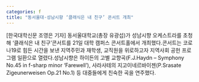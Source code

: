 ```yaml
---
categories: f
title: "동서울대·성남시향 ‘클래식은 내 친구’ 콘서트 개최"
---
```

[한국대학신문 조영은 기자] 동서울대학교(총장 유광섭)가 성남시향 오케스트라를 초청해 ‘클래식은 내 친구’콘서트를 21일 대학 캠퍼스 콘서트홀에서 개최했다.콘서트는 코로나19로 힘든 시간을 보낸 지역주민과 재학생, 교직원을 위로하고자 지역사회 공헌 프로그램 일환으로 열렸다.성남시향은 하이든의 고별 교향곡(F.J.Haydn – Symphony No.45 in f-sharp minor ‘Farewell’), 사라사테의 지고이네르바이젠(P.Srasate Zigeunerweisen Op.21 No.1) 등 대중들에게 친숙한 곡을 연주했다.